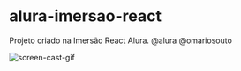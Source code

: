 # alura-imersao-react
Projeto criado na Imersão React Alura. @alura @omariosouto


![screen-cast-gif](https://media.giphy.com/media/909jXEoABdQzob0IgR/giphy.gif)
